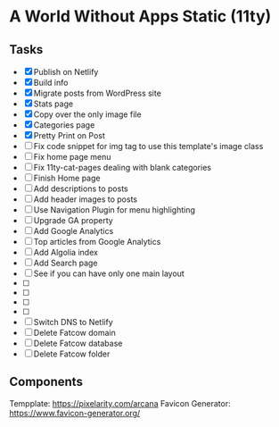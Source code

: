 # A World Without Apps Static (11ty)


## Tasks

* [x] Publish on Netlify
* [x] Build info
* [x] Migrate posts from WordPress site
* [x] Stats page
* [x] Copy over the only image file
* [x] Categories page 
* [x] Pretty Print on Post
* [ ] Fix code snippet for img tag to use this template's image class
* [ ] Fix home page menu
* [ ] Fix 11ty-cat-pages dealing with blank categories
* [ ] Finish Home page
* [ ] Add descriptions to posts
* [ ] Add header images to posts
* [ ] Use Navigation Plugin for menu highlighting
* [ ] Upgrade GA property
* [ ] Add Google Analytics
* [ ] Top articles from Google Analytics
* [ ] Add Algolia index
* [ ] Add Search page
* [ ] See if you can have only one main layout
* [ ] 
* [ ] 
* [ ] 
* [ ] 
* [ ] Switch DNS to Netlify
* [ ] Delete Fatcow domain
* [ ] Delete Fatcow database
* [ ] Delete Fatcow folder

## Components

Tempplate: https://pixelarity.com/arcana
Favicon Generator: https://www.favicon-generator.org/
